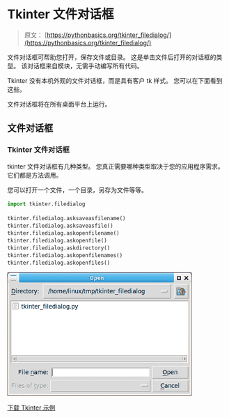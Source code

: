 # Tkinter 文件对话框

> 原文： [https://pythonbasics.org/tkinter_filedialog/](https://pythonbasics.org/tkinter_filedialog/)

文件对话框可帮助您打开，保存文件或目录。 这是单击文件后打开的对话框的类型。 该对话框来自模块，无需手动编写所有代码。

Tkinter 没有本机外观的文件对话框，而是具有客户 tk 样式。 您可以在下面看到这些。

文件对话框将在所有桌面平台上运行。



## 文件对话框

### Tkinter 文件对话框

tkinter 文件对话框有几种类型。 您真正需要哪种类型取决于您的应用程序需求。 它们都是方法调用。

您可以打开一个文件，一个目录，另存为文件等等。

```py
import tkinter.filedialog

tkinter.filedialog.asksaveasfilename()
tkinter.filedialog.asksaveasfile()
tkinter.filedialog.askopenfilename()
tkinter.filedialog.askopenfile()
tkinter.filedialog.askdirectory()
tkinter.filedialog.askopenfilenames()
tkinter.filedialog.askopenfiles()

```

![tkinter filedialog](img/e365b8334e16f08859c82d935b84f4ec.jpg)

[下载 Tkinter 示例](https://gum.co/ErLc)